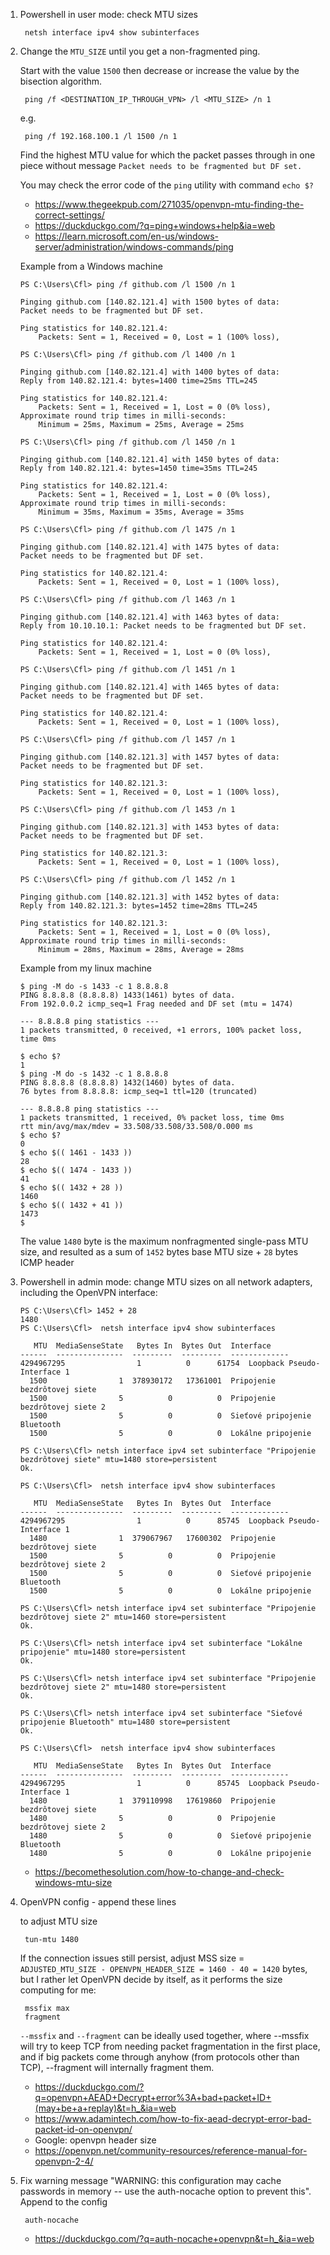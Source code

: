 1. Powershell in user mode: check MTU sizes

        netsh interface ipv4 show subinterfaces

1. Change the `MTU_SIZE` until you get a non-fragmented ping.

    Start with the value `1500` then decrease or increase the value by the bisection algorithm.

        ping /f <DESTINATION_IP_THROUGH_VPN> /l <MTU_SIZE> /n 1
    
    e.g.

        ping /f 192.168.100.1 /l 1500 /n 1
	
    Find the highest MTU value for which the packet passes through in one piece without message `Packet needs to be fragmented but DF set.`
        
    You may check the error code of the `ping` utility with command `echo $?`
	
    - https://www.thegeekpub.com/271035/openvpn-mtu-finding-the-correct-settings/
    - https://duckduckgo.com/?q=ping+windows+help&ia=web
    - https://learn.microsoft.com/en-us/windows-server/administration/windows-commands/ping

    Example from a Windows machine
    
    ```
    PS C:\Users\Cfl> ping /f github.com /l 1500 /n 1

    Pinging github.com [140.82.121.4] with 1500 bytes of data:
    Packet needs to be fragmented but DF set.

    Ping statistics for 140.82.121.4:
        Packets: Sent = 1, Received = 0, Lost = 1 (100% loss),

    PS C:\Users\Cfl> ping /f github.com /l 1400 /n 1

    Pinging github.com [140.82.121.4] with 1400 bytes of data:
    Reply from 140.82.121.4: bytes=1400 time=25ms TTL=245

    Ping statistics for 140.82.121.4:
        Packets: Sent = 1, Received = 1, Lost = 0 (0% loss),
    Approximate round trip times in milli-seconds:
        Minimum = 25ms, Maximum = 25ms, Average = 25ms

    PS C:\Users\Cfl> ping /f github.com /l 1450 /n 1

    Pinging github.com [140.82.121.4] with 1450 bytes of data:
    Reply from 140.82.121.4: bytes=1450 time=35ms TTL=245

    Ping statistics for 140.82.121.4:
        Packets: Sent = 1, Received = 1, Lost = 0 (0% loss),
    Approximate round trip times in milli-seconds:
        Minimum = 35ms, Maximum = 35ms, Average = 35ms

    PS C:\Users\Cfl> ping /f github.com /l 1475 /n 1

    Pinging github.com [140.82.121.4] with 1475 bytes of data:
    Packet needs to be fragmented but DF set.

    Ping statistics for 140.82.121.4:
        Packets: Sent = 1, Received = 0, Lost = 1 (100% loss),

    PS C:\Users\Cfl> ping /f github.com /l 1463 /n 1

    Pinging github.com [140.82.121.4] with 1463 bytes of data:
    Reply from 10.10.10.1: Packet needs to be fragmented but DF set.

    Ping statistics for 140.82.121.4:
        Packets: Sent = 1, Received = 1, Lost = 0 (0% loss),

    PS C:\Users\Cfl> ping /f github.com /l 1451 /n 1

    Pinging github.com [140.82.121.4] with 1465 bytes of data:
    Packet needs to be fragmented but DF set.

    Ping statistics for 140.82.121.4:
        Packets: Sent = 1, Received = 0, Lost = 1 (100% loss),

    PS C:\Users\Cfl> ping /f github.com /l 1457 /n 1

    Pinging github.com [140.82.121.3] with 1457 bytes of data:
    Packet needs to be fragmented but DF set.

    Ping statistics for 140.82.121.3:
        Packets: Sent = 1, Received = 0, Lost = 1 (100% loss),

    PS C:\Users\Cfl> ping /f github.com /l 1453 /n 1

    Pinging github.com [140.82.121.3] with 1453 bytes of data:
    Packet needs to be fragmented but DF set.

    Ping statistics for 140.82.121.3:
        Packets: Sent = 1, Received = 0, Lost = 1 (100% loss),

    PS C:\Users\Cfl> ping /f github.com /l 1452 /n 1

    Pinging github.com [140.82.121.3] with 1452 bytes of data:
    Reply from 140.82.121.3: bytes=1452 time=28ms TTL=245

    Ping statistics for 140.82.121.3:
        Packets: Sent = 1, Received = 1, Lost = 0 (0% loss),
    Approximate round trip times in milli-seconds:
        Minimum = 28ms, Maximum = 28ms, Average = 28ms
    ```
    
    Example from my linux machine
    
    ```
    $ ping -M do -s 1433 -c 1 8.8.8.8
    PING 8.8.8.8 (8.8.8.8) 1433(1461) bytes of data.
    From 192.0.0.2 icmp_seq=1 Frag needed and DF set (mtu = 1474)

    --- 8.8.8.8 ping statistics ---
    1 packets transmitted, 0 received, +1 errors, 100% packet loss, time 0ms

    $ echo $?
    1
    $ ping -M do -s 1432 -c 1 8.8.8.8
    PING 8.8.8.8 (8.8.8.8) 1432(1460) bytes of data.
    76 bytes from 8.8.8.8: icmp_seq=1 ttl=120 (truncated)

    --- 8.8.8.8 ping statistics ---
    1 packets transmitted, 1 received, 0% packet loss, time 0ms
    rtt min/avg/max/mdev = 33.508/33.508/33.508/0.000 ms
    $ echo $?
    0
    $ echo $(( 1461 - 1433 ))
    28
    $ echo $(( 1474 - 1433 ))
    41
    $ echo $(( 1432 + 28 ))
    1460
    $ echo $(( 1432 + 41 ))
    1473
    $
    ```
    
    The value `1480` byte is the maximum nonfragmented single-pass MTU size, and resulted as a sum of `1452` bytes base MTU size + `28` bytes ICMP header

1. Powershell in admin mode: change MTU sizes on all network adapters, including the OpenVPN interface:

    ```
    PS C:\Users\Cfl> 1452 + 28
    1480
    PS C:\Users\Cfl>  netsh interface ipv4 show subinterfaces

       MTU  MediaSenseState   Bytes In  Bytes Out  Interface
    ------  ---------------  ---------  ---------  -------------
    4294967295                1          0      61754  Loopback Pseudo-Interface 1
      1500                1  378930172   17361001  Pripojenie bezdrôtovej siete
      1500                5          0          0  Pripojenie bezdrôtovej siete 2
      1500                5          0          0  Sieťové pripojenie Bluetooth
      1500                5          0          0  Lokálne pripojenie

    PS C:\Users\Cfl> netsh interface ipv4 set subinterface "Pripojenie bezdrôtovej siete" mtu=1480 store=persistent
    Ok.

    PS C:\Users\Cfl>  netsh interface ipv4 show subinterfaces

       MTU  MediaSenseState   Bytes In  Bytes Out  Interface
    ------  ---------------  ---------  ---------  -------------
    4294967295                1          0      85745  Loopback Pseudo-Interface 1
      1480                1  379067967   17600302  Pripojenie bezdrôtovej siete
      1500                5          0          0  Pripojenie bezdrôtovej siete 2
      1500                5          0          0  Sieťové pripojenie Bluetooth
      1500                5          0          0  Lokálne pripojenie

    PS C:\Users\Cfl> netsh interface ipv4 set subinterface "Pripojenie bezdrôtovej siete 2" mtu=1460 store=persistent
    Ok.

    PS C:\Users\Cfl> netsh interface ipv4 set subinterface "Lokálne pripojenie" mtu=1480 store=persistent
    Ok.

    PS C:\Users\Cfl> netsh interface ipv4 set subinterface "Pripojenie bezdrôtovej siete 2" mtu=1480 store=persistent
    Ok.

    PS C:\Users\Cfl> netsh interface ipv4 set subinterface "Sieťové pripojenie Bluetooth" mtu=1480 store=persistent
    Ok.

    PS C:\Users\Cfl>  netsh interface ipv4 show subinterfaces

       MTU  MediaSenseState   Bytes In  Bytes Out  Interface
    ------  ---------------  ---------  ---------  -------------
    4294967295                1          0      85745  Loopback Pseudo-Interface 1
      1480                1  379110998   17619860  Pripojenie bezdrôtovej siete
      1480                5          0          0  Pripojenie bezdrôtovej siete 2
      1480                5          0          0  Sieťové pripojenie Bluetooth
      1480                5          0          0  Lokálne pripojenie
    ```

    - https://becomethesolution.com/how-to-change-and-check-windows-mtu-size

1. OpenVPN config - append these lines

    to adjust MTU size
    
        tun-mtu 1480

    If the connection issues still persist, adjust MSS size = `ADJUSTED_MTU_SIZE - OPENVPN_HEADER_SIZE = 1460 - 40 = 1420` bytes, but I rather let OpenVPN decide by itself, as it performs the size computing for me:

        mssfix max
        fragment
	
    `--mssfix` and `--fragment` can be ideally used together, where --mssfix will try to keep TCP from needing packet fragmentation in the first place, and if big packets come through anyhow (from protocols other than TCP), --fragment will internally fragment them.

    - https://duckduckgo.com/?q=openvpn+AEAD+Decrypt+error%3A+bad+packet+ID+(may+be+a+replay)&t=h_&ia=web
    - https://www.adamintech.com/how-to-fix-aead-decrypt-error-bad-packet-id-on-openvpn/
    - Google: openvpn header size
    - https://openvpn.net/community-resources/reference-manual-for-openvpn-2-4/

1. Fix warning message "WARNING: this configuration may cache passwords in memory -- use the auth-nocache option to prevent this". Append to the config
    
        auth-nocache

    - https://duckduckgo.com/?q=auth-nocache+openvpn&t=h_&ia=web
